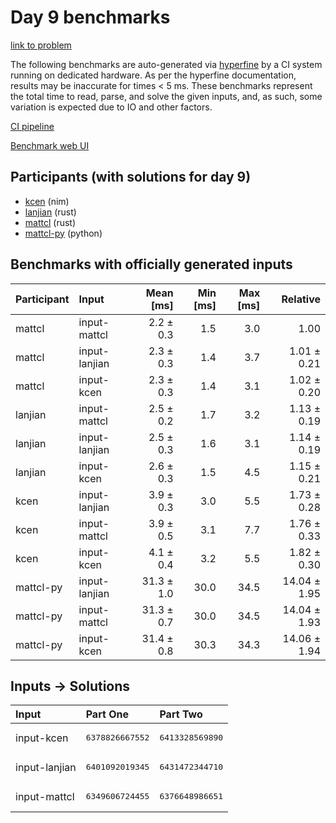 # Day 9 benchmarks

[link to problem](https://adventofcode.com/2024/day/9)

The following benchmarks are auto-generated via
[hyperfine](https://github.com/sharkdp/hyperfine) by a CI system running on
dedicated hardware. As per the hyperfine documentation, results may be
inaccurate for times < 5 ms. These benchmarks represent the total time to read,
parse, and solve the given inputs, and, as such, some variation is expected due
to IO and other factors.

[CI pipeline](http://ci.papercode.net:8080/teams/main/pipelines/aoc2024)

[Benchmark web UI](https://aoc.ancalagon.black)


## Participants (with solutions for day 9)

- [kcen](https://github.com/kcen/aoc2024) (nim)
- [lanjian](https://github.com/lanjian/aoc-2024) (rust)
- [mattcl](https://github.com/mattcl/aoc2024) (rust)
- [mattcl-py](https://github.com/mattcl/aoc2024-py) (python)


## Benchmarks with officially generated inputs

| Participant | Input | Mean [ms] | Min [ms] | Max [ms] | Relative |
|:---|:---|---:|---:|---:|---:|
| mattcl | input-mattcl | 2.2 ± 0.3 | 1.5 | 3.0 | 1.00 |
| mattcl | input-lanjian | 2.3 ± 0.3 | 1.4 | 3.7 | 1.01 ± 0.21 |
| mattcl | input-kcen | 2.3 ± 0.3 | 1.4 | 3.1 | 1.02 ± 0.20 |
| lanjian | input-mattcl | 2.5 ± 0.2 | 1.7 | 3.2 | 1.13 ± 0.19 |
| lanjian | input-lanjian | 2.5 ± 0.3 | 1.6 | 3.1 | 1.14 ± 0.19 |
| lanjian | input-kcen | 2.6 ± 0.3 | 1.5 | 4.5 | 1.15 ± 0.21 |
| kcen | input-lanjian | 3.9 ± 0.3 | 3.0 | 5.5 | 1.73 ± 0.28 |
| kcen | input-mattcl | 3.9 ± 0.5 | 3.1 | 7.7 | 1.76 ± 0.33 |
| kcen | input-kcen | 4.1 ± 0.4 | 3.2 | 5.5 | 1.82 ± 0.30 |
| mattcl-py | input-lanjian | 31.3 ± 1.0 | 30.0 | 34.5 | 14.04 ± 1.95 |
| mattcl-py | input-mattcl | 31.3 ± 0.7 | 30.0 | 34.5 | 14.04 ± 1.93 |
| mattcl-py | input-kcen | 31.4 ± 0.8 | 30.3 | 34.3 | 14.06 ± 1.94 |


## Inputs -> Solutions

| Input | Part One | Part Two |
|:---|:---|:---|
|input-kcen|<pre>6378826667552</pre>|<pre>6413328569890</pre>|
|input-lanjian|<pre>6401092019345</pre>|<pre>6431472344710</pre>|
|input-mattcl|<pre>6349606724455</pre>|<pre>6376648986651</pre>|